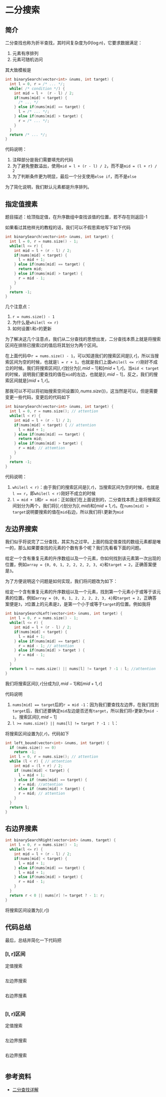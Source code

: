# 二分搜索

## 简介

二分查找也称为折半查找，其时间复杂度为$\Theta(\log n)$，它要求数据满足：
1. 元素有序排列
2. 元素可随机访问

其大致模板是
```cpp
int binarySearch(vector<int> &nums, int target) {
  int l = 0, r = /* ... */;
  while( /* condition */) {
    int mid = l +  (r - l) / 2;
    if(nums[mid] < target) {
      /* ... */
    } else if(nums[mid] == target) {
      l = /* ... */;
    } else if(nums[mid] > target) {
      r = /* ... */;
    }
  }
  return /* ... */;
}
```

代码说明：
1. 注释部分是我们需要填充的代码
2. 为了避免整数溢出，使用`mid = l + (r - l) / 2`，而不是`mid = (l + r) / 2`
3. 为了判断条件更为明显，最后一个分支使用`else if`，而不是`else`

为了简化说明，我们默认元素都是升序排列。

## 指定值搜素

题目描述：给顶指定值，在升序数组中查找该值的位置，若不存在则返回-1

如果看过其他祥光的教程的话，我们可以不假思索地写下如下代码

```cpp
int binarySearch(vector<int> &nums, int target) {
  int l = 0, r = nums.size() - 1;
  while(l <= r) {
    int mid = l + (r - l) / 2;
    if(nums[mid] < target) {
      l = mid + 1;
    } else if(nums[mid] == target) {
      return mid;
    } else if(nums[mid] > target) {
      r = mid - 1;
    }
  }
  return -1;
}
```

几个注意点：
1. `r = nums.size() - 1`
2. 为什么是`while(l <= r)`
3. 如何设置`l`和`r`的更新

为了解决这几个注意点，我们从二分查找的思想出发，二分查找本质上就是将搜索区间在排除已搜索过的值后将其划分为两个区间。

在上面代码中`r = nums.size() - 1`，可以知道我们的搜索区间是$[l, r]$，所以当搜索区间为空的时候，也就是`l = r + 1`，也就是我们上面`while(l <= r)`刚好不成立的时候。我们将搜索区间$[l, r]$划分为$[l, mid - 1]$和$[mid + 1, r]，$当`mid < target`的时候，说明我们要查找的值在`mid`的左边，也就是$[l, mid - 1]$，反之，我们的搜索区间就是$[mid + 1, r]$。

那我可以不可以将初始搜索空间设置$[0, nums.size())$，这当然是可以，但是需要变更一些代码，变更后的代码如下

```cpp
int binarySearch(vector<int> &nums, int target) {
  int l = 0, r = nums.size(); // attention
  while(l < r) {
    int mid = l + (r - l) / 2;
    if(nums[mid] < target) { // attention
      l = mid + 1;
    } else if(nums[mid] == target) {
      return mid;
    } else if(nums[mid] > target) {
      r = mid; // attemtion
    }
  }
  return -1;
}
```

代码说明：
1. `while(l < r)`：由于我们的搜索区间是$[l, r)$，当搜索区间为空的时候，也就是`l == r`，即`while(l < r)`刚好不成立的时候
2. `l = mid + 1`和`r = mid`：正如我们在上面说到的，二分查找本质上是将搜索区间划分为两个，我们将$[l, r)$划分为$[l, mid)$和$[mid + 1, r)$。在`nums[mid] > target`说明要搜索的值在`mid`右边，所以我们将`l`更新为`mid`

## 左边界搜索

我们似乎将说完了二分查找，其实为之过早。上面的指定值查找的数组元素都是唯一的，那么如果要查找的元素的个数有多个呢？我们先看看下面的问题。

给定一个含有重复元素的升序数组以及一个元素，你如何找到该元素第一次出现的位置，例如`array = {0, 0, 1, 2, 2, 2, 2, 3, 4}`和`target = 2`，正确答案便是`3`。

为了方便说明这个问题是如何实现，我们将问题改为如下：

给定一个含有重复元素的升序数组以及一个元素，找到第一个元素小于或等于该元素的位置。例如`array = {0, 0, 1, 2, 2, 2, 2, 3, 4}`和`target = 2`，正确答案便是`3`，`3`位置上的元素是`2`，是第一个小于或等于`target`的位置。例如我将


```cpp
int binarySearchLeft(vector<int> &nums, int target) {
  int l = 0, r = nums.size() - 1;
  while(l <= r) {
    int mid = l + (r - l) / 2;
    if(nums[mid] < target) {
      l = mid + 1;
    } else if(nums[mid] == target) {
      r = mid - 1; // attention
    } else if(nums[mid] > target ) {
      r = mid - 1;
    }
  }
  return l >= nums.size() || nums[l] != target ? -1 : l; //attention
}
```

我们将搜索区间$[l, r]$分成为$[l, mid - 1]$和$[mid + 1, r]$

代码说明
1. `nums[mid] == target`后的`r = mid -1`：因为我们要查找左边界，在我们找到`target`后，我们还要确定`mid`左边是否还有`target`，所以我们将`r`更新为`mid - 1`，搜索区间$[l, mid - 1]$
2. `l >= nums.size() || nums[l] != target ? -1 : l`：

将搜索区间设置为$[l, r)$，代码如下

```cpp
int left_bound(vector<int> &nums, int target) {
  if (nums.size() == 0)
    return -1;
  int l = 0, r = nums.size(); // attention
  while (l < r) { // attention
    int mid = (l + r) / 2;
    if (nums[mid] < target) {
      l = mid + 1;
    } else if (nums[mid] == target) {
      r = mid; //attention
    } else if (nums[mid] > target) {
      r = mid; // attention
    }
  }
  return l;
}
```

## 右边界搜素

```cpp
int binarySearchRight(vector<int> &nums, target) {
  int l = 0, r = nums.size() - 1;
  while(l <= r) {
    int mid = l + (r - l) / 2;
    if(nums[mid] < target) {
      l = mid + 1;
    } else if(nums[mid] == target) {
      l = mid + 1;
    } else if(nums[mid] > target) {
      r = mid - 1;
    }
  }
  return r < 0 || nums[r] != target ? - 1: r;
}
```

将搜索区间设置为$[l, r])$

## 代码总结

最后，总结并简化一下代码把


### [l, r]区间

定值搜索

```cpp
```

左边界搜索

```cpp
```

右边界搜素

```cpp
```

### [l, r)区间

定值搜索

```cpp
```

左边界搜索

```cpp
```

右边界搜索

```cpp

```

## 参考资料
- [二分查找详解](https://labuladong.gitbook.io/algo/suan-fa-si-wei-xi-lie/er-fen-cha-zhao-xiang-jie)
